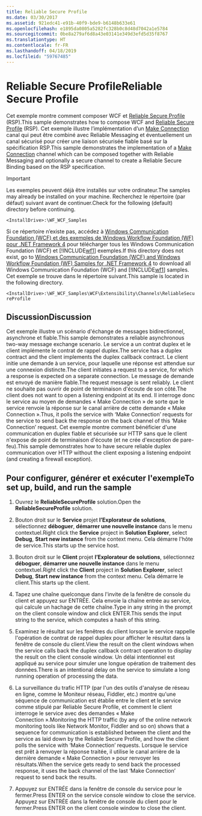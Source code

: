 ```yaml
---
title: Reliable Secure Profile
ms.date: 03/30/2017
ms.assetid: 921edc41-e91b-40f9-bde9-b6148b633e61
ms.openlocfilehash: e1895da0805a5282fc328b0c8d48d7042a1e5784
ms.sourcegitcommit: 0be8a279af6d8a43e03141e349d3efd5d35f8767
ms.translationtype: HT
ms.contentlocale: fr-FR
ms.lasthandoff: 04/18/2019
ms.locfileid: "59767485"
---
```

# <a name="reliable-secure-profile"></a><span data-ttu-id="e0469-102">Reliable Secure Profile</span><span class="sxs-lookup"><span data-stu-id="e0469-102">Reliable Secure Profile</span></span>
<span data-ttu-id="e0469-103">Cet exemple montre comment composer WCF et [Reliable Secure Profile](https://go.microsoft.com/fwlink/?LinkId=178140) (RSP).</span><span class="sxs-lookup"><span data-stu-id="e0469-103">This sample demonstrates how to compose WCF and [Reliable Secure Profile](https://go.microsoft.com/fwlink/?LinkId=178140) (RSP).</span></span> <span data-ttu-id="e0469-104">Cet exemple illustre l’implémentation d’un [Make Connection](https://go.microsoft.com/fwlink/?LinkId=178141) canal qui peut être combiné avec Reliable Messaging et éventuellement un canal sécurisé pour créer une liaison sécurisée fiable basé sur la spécification RSP.</span><span class="sxs-lookup"><span data-stu-id="e0469-104">This sample demonstrates the implementation of a [Make Connection](https://go.microsoft.com/fwlink/?LinkId=178141) channel which can be composed together with Reliable Messaging and optionally a secure channel to create a Reliable Secure Binding based on the RSP specification.</span></span>  
  
> [!IMPORTANT]
>  <span data-ttu-id="e0469-105">Les exemples peuvent déjà être installés sur votre ordinateur.</span><span class="sxs-lookup"><span data-stu-id="e0469-105">The samples may already be installed on your machine.</span></span> <span data-ttu-id="e0469-106">Recherchez le répertoire (par défaut) suivant avant de continuer.</span><span class="sxs-lookup"><span data-stu-id="e0469-106">Check for the following (default) directory before continuing.</span></span>  
>   
>  `<InstallDrive>:\WF_WCF_Samples`  
>   
>  <span data-ttu-id="e0469-107">Si ce répertoire n’existe pas, accédez à [Windows Communication Foundation (WCF) et des exemples de Windows Workflow Foundation (WF) pour .NET Framework 4](https://go.microsoft.com/fwlink/?LinkId=150780) pour télécharger tous les Windows Communication Foundation (WCF) et [!INCLUDE[wf1](../../../../includes/wf1-md.md)] exemples.</span><span class="sxs-lookup"><span data-stu-id="e0469-107">If this directory does not exist, go to [Windows Communication Foundation (WCF) and Windows Workflow Foundation (WF) Samples for .NET Framework 4](https://go.microsoft.com/fwlink/?LinkId=150780) to download all Windows Communication Foundation (WCF) and [!INCLUDE[wf1](../../../../includes/wf1-md.md)] samples.</span></span> <span data-ttu-id="e0469-108">Cet exemple se trouve dans le répertoire suivant.</span><span class="sxs-lookup"><span data-stu-id="e0469-108">This sample is located in the following directory.</span></span>  
>   
>  `<InstallDrive>:\WF_WCF_Samples\WCF\Extensibility\Channels\ReliableSecureProfile`  
  
## <a name="discussion"></a><span data-ttu-id="e0469-109">Discussion</span><span class="sxs-lookup"><span data-stu-id="e0469-109">Discussion</span></span>  
 <span data-ttu-id="e0469-110">Cet exemple illustre un scénario d'échange de messages bidirectionnel, asynchrone et fiable.</span><span class="sxs-lookup"><span data-stu-id="e0469-110">This sample demonstrates a reliable asynchronous two-way message exchange scenario.</span></span> <span data-ttu-id="e0469-111">Le service a un contrat duplex et le client implémente le contrat de rappel duplex.</span><span class="sxs-lookup"><span data-stu-id="e0469-111">The service has a duplex contract and the client implements the duplex callback contract.</span></span> <span data-ttu-id="e0469-112">Le client initie une demande à un service, pour laquelle une réponse est attendue sur une connexion distincte.</span><span class="sxs-lookup"><span data-stu-id="e0469-112">The client initiates a request to a service, for which a response is expected on a separate connection.</span></span> <span data-ttu-id="e0469-113">Le message de demande est envoyé de manière fiable.</span><span class="sxs-lookup"><span data-stu-id="e0469-113">The request message is sent reliably.</span></span> <span data-ttu-id="e0469-114">Le client ne souhaite pas ouvrir de point de terminaison d'écoute de son côté.</span><span class="sxs-lookup"><span data-stu-id="e0469-114">The client does not want to open a listening endpoint at its end.</span></span> <span data-ttu-id="e0469-115">Il interroge donc le service au moyen de demandes « Make Connection » de sorte que le service renvoie la réponse sur le canal arrière de cette demande « Make Connection ».</span><span class="sxs-lookup"><span data-stu-id="e0469-115">Thus, it polls the service with ‘Make Connection’ requests for the service to send back the response on the back channel of this ‘Make Connection’ request.</span></span> <span data-ttu-id="e0469-116">Cet exemple montre comment bénéficier d'une communication en duplex fiable et sécurisée sur HTTP sans que le client n'expose de point de terminaison d'écoute (et ne crée d'exception de pare-feu).</span><span class="sxs-lookup"><span data-stu-id="e0469-116">This sample demonstrates how to have secure reliable duplex communication over HTTP without the client exposing a listening endpoint (and creating a firewall exception).</span></span>  
  
## <a name="to-set-up-build-and-run-the-sample"></a><span data-ttu-id="e0469-117">Pour configurer, générer et exécuter l'exemple</span><span class="sxs-lookup"><span data-stu-id="e0469-117">To set up, build, and run the sample</span></span>  
  
1. <span data-ttu-id="e0469-118">Ouvrez le **ReliableSecureProfile** solution.</span><span class="sxs-lookup"><span data-stu-id="e0469-118">Open the **ReliableSecureProfile** solution.</span></span>  
  
2. <span data-ttu-id="e0469-119">Bouton droit sur le **Service** projet **l’Explorateur de solutions**, sélectionnez **déboguer**, **démarrer une nouvelle instance** dans le menu contextuel.</span><span class="sxs-lookup"><span data-stu-id="e0469-119">Right click the **Service** project in **Solution Explorer**, select **Debug**, **Start new instance** from the context menu.</span></span> <span data-ttu-id="e0469-120">Cela démarre l'hôte de service.</span><span class="sxs-lookup"><span data-stu-id="e0469-120">This starts up the service host.</span></span>  
  
3. <span data-ttu-id="e0469-121">Bouton droit sur le **Client** projet **l’Explorateur de solutions**, sélectionnez **déboguer**, **démarrer une nouvelle instance** dans le menu contextuel.</span><span class="sxs-lookup"><span data-stu-id="e0469-121">Right click the **Client** project in **Solution Explorer**, select **Debug**, **Start new instance** from the context menu.</span></span> <span data-ttu-id="e0469-122">Cela démarre le client.</span><span class="sxs-lookup"><span data-stu-id="e0469-122">This starts up the client.</span></span>  
  
4. <span data-ttu-id="e0469-123">Tapez une chaîne quelconque dans l'invite de la fenêtre de console du client et appuyez sur ENTRÉE. Cela envoie la chaîne entrée au service, qui calcule un hachage de cette chaîne.</span><span class="sxs-lookup"><span data-stu-id="e0469-123">Type in any string in the prompt on the client console window and click ENTER.This sends the input string to the service, which computes a hash of this string.</span></span>  
  
5. <span data-ttu-id="e0469-124">Examinez le résultat sur les fenêtres du client lorsque le service rappelle l'opération de contrat de rappel duplex pour afficher le résultat dans la fenêtre de console du client.</span><span class="sxs-lookup"><span data-stu-id="e0469-124">View the result on the client windows when the service calls back the duplex callback contract operation to display the result on the client console window.</span></span> <span data-ttu-id="e0469-125">Un délai intentionnel est appliqué au service pour simuler une longue opération de traitement des données.</span><span class="sxs-lookup"><span data-stu-id="e0469-125">There is an intentional delay on the service to simulate a long running operation of processing the data.</span></span>  
  
6. <span data-ttu-id="e0469-126">La surveillance du trafic HTTP (par l'un des outils d'analyse de réseau en ligne, comme le Moniteur réseau, Fiddler, etc.) montre qu'une séquence de communication est établie entre le client et le service comme stipulé par Reliable Secure Profile, et comment le client interroge le service avec des demandes « Make Connection ».</span><span class="sxs-lookup"><span data-stu-id="e0469-126">Monitoring the HTTP traffic (by any of the online network monitoring tools like Network Monitor, Fiddler and so on) shows that a sequence for communication is established between the client and the service as laid down by the Reliable Secure Profile, and how the client polls the service with ‘Make Connection’ requests.</span></span> <span data-ttu-id="e0469-127">Lorsque le service est prêt à renvoyer la réponse traitée, il utilise le canal arrière de la dernière demande « Make Connection » pour renvoyer les résultats.</span><span class="sxs-lookup"><span data-stu-id="e0469-127">When the service gets ready to send back the processed response, it uses the back channel of the last ‘Make Connection’ request to send back the results.</span></span>  
  
7. <span data-ttu-id="e0469-128">Appuyez sur ENTRÉE dans la fenêtre de console du service pour le fermer.</span><span class="sxs-lookup"><span data-stu-id="e0469-128">Press ENTER on the service console window to close the service.</span></span> <span data-ttu-id="e0469-129">Appuyez sur ENTRÉE dans la fenêtre de console du client pour le fermer.</span><span class="sxs-lookup"><span data-stu-id="e0469-129">Press ENTER on the client console window to close the client.</span></span>
